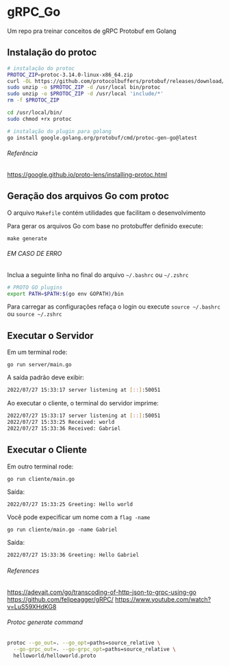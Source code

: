 # gRPC_Go

Um repo pra treinar conceitos de gRPC Protobuf em Golang

## Instalação do protoc

```sh
# instalação do protoc
PROTOC_ZIP=protoc-3.14.0-linux-x86_64.zip
curl -OL https://github.com/protocolbuffers/protobuf/releases/download/v3.14.0/$PROTOC_ZIP
sudo unzip -o $PROTOC_ZIP -d /usr/local bin/protoc
sudo unzip -o $PROTOC_ZIP -d /usr/local 'include/*'
rm -f $PROTOC_ZIP

cd /usr/local/bin/
sudo chmod +rx protoc

# instalação do plugin para golang
go install google.golang.org/protobuf/cmd/protoc-gen-go@latest
```

###### Referência

https://google.github.io/proto-lens/installing-protoc.html

## Geração dos arquivos Go com protoc

O arquivo `Makefile` contém utilidades que facilitam o desenvolvimento

Para gerar os arquivos Go com base no protobuffer definido execute:

`make generate`

###### EM CASO DE ERRO

Inclua a seguinte linha no final do arquivo `~/.bashrc` ou `~/.zshrc`

```sh
# PROTO GO plugins
export PATH=$PATH:$(go env GOPATH)/bin
```

Para carregar as configurações refaça o login ou execute `source ~/.bashrc` ou `source ~/.zshrc`

## Executar o Servidor

Em um terminal rode:

`go run server/main.go`

A saída padrão deve exibir:

```sh
2022/07/27 15:33:17 server listening at [::]:50051
```

Ao executar o cliente, o terminal do servidor imprime:

```sh
2022/07/27 15:33:17 server listening at [::]:50051
2022/07/27 15:33:25 Received: world
2022/07/27 15:33:36 Received: Gabriel
```

## Executar o Cliente

Em outro terminal rode:

`go run cliente/main.go`

Saída: 

```sh
2022/07/27 15:33:25 Greeting: Hello world
```

Você pode expecificar um nome com a `flag -name`

`go run cliente/main.go -name Gabriel`

Saída: 

```sh
2022/07/27 15:33:36 Greeting: Hello Gabriel
```

###### References
https://adevait.com/go/transcoding-of-http-json-to-grpc-using-go
https://github.com/felipeagger/gRPC/
https://www.youtube.com/watch?v=LuS59XHdKG8

###### Protoc generate command
```sh
protoc --go_out=. --go_opt=paths=source_relative \
  --go-grpc_out=. --go-grpc_opt=paths=source_relative \
  helloworld/helloworld.proto
```
